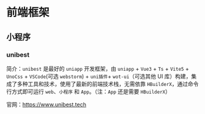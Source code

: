 # 前端框架

## 小程序

### unibest

简介：`unibest` 是最好的 `uniapp` 开发框架，由 `uniapp` + `Vue3` + `Ts` + `Vite5` + `UnoCss` + `VSCode`(可选 `webstorm`) + `uni插件`+ `wot-ui`（可选其他 UI 库）构建，集成了多种工具和技术，使用了最新的前端技术栈，无需依靠 `HBuilderX`，通过命令行方式即可运行 `web`、`小程序` 和 `App`。（注：`App` 还是需要 `HBuilderX`）

官网：https://www.unibest.tech